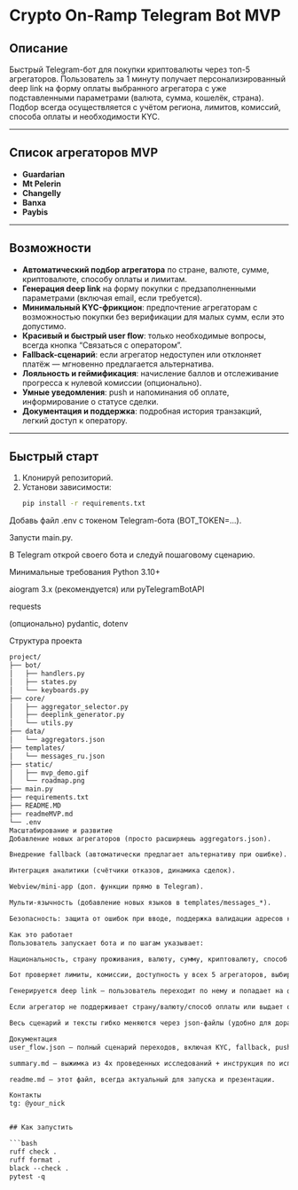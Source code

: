 # Crypto On-Ramp Telegram Bot MVP

## Описание
Быстрый Telegram-бот для покупки криптовалюты через топ-5 агрегаторов. Пользователь за 1 минуту получает персонализированный deep link на форму оплаты выбранного агрегатора с уже подставленными параметрами (валюта, сумма, кошелёк, страна). Подбор всегда осуществляется с учётом региона, лимитов, комиссий, способа оплаты и необходимости KYC.

---

## Список агрегаторов MVP
- **Guardarian**
- **Mt Pelerin**
- **Changelly**
- **Banxa**
- **Paybis**

---

## Возможности
- **Автоматический подбор агрегатора** по стране, валюте, сумме, криптовалюте, способу оплаты и лимитам.
- **Генерация deep link** на форму покупки с предзаполненными параметрами (включая email, если требуется).
- **Минимальный KYC-фрикцион**: предпочтение агрегаторам с возможностью покупки без верификации для малых сумм, если это допустимо.
- **Красивый и быстрый user flow**: только необходимые вопросы, всегда кнопка “Связаться с оператором”.
- **Fallback-сценарий**: если агрегатор недоступен или отклоняет платёж — мгновенно предлагается альтернатива.
- **Лояльность и геймификация**: начисление баллов и отслеживание прогресса к нулевой комиссии (опционально).
- **Умные уведомления**: push и напоминания об оплате, информирование о статусе сделки.
- **Документация и поддержка**: подробная история транзакций, легкий доступ к оператору.

---

## Быстрый старт

1. Клонируй репозиторий.
2. Установи зависимости:  
   ```bash
   pip install -r requirements.txt
Добавь файл .env с токеном Telegram-бота (BOT_TOKEN=...).

Запусти main.py.

В Telegram открой своего бота и следуй пошаговому сценарию.

Минимальные требования
Python 3.10+

aiogram 3.x (рекомендуется) или pyTelegramBotAPI

requests

(опционально) pydantic, dotenv

Структура проекта

```txt
project/
├── bot/
│   ├── handlers.py
│   ├── states.py
│   └── keyboards.py
├── core/
│   ├── aggregator_selector.py
│   ├── deeplink_generator.py
│   └── utils.py
├── data/
│   └── aggregators.json
├── templates/
│   └── messages_ru.json
├── static/
│   ├── mvp_demo.gif
│   └── roadmap.png
├── main.py
├── requirements.txt
├── README.MD
├── readmeMVP.md
└── .env
Масштабирование и развитие
Добавление новых агрегаторов (просто расширяешь aggregators.json).

Внедрение fallback (автоматически предлагает альтернативу при ошибке).

Интеграция аналитики (счётчики отказов, динамика сделок).

Webview/mini-app (доп. функции прямо в Telegram).

Мульти-язычность (добавление новых языков в templates/messages_*).

Безопасность: защита от ошибок при вводе, поддержка валидации адресов кошельков, корректная обработка ошибок по лимитам.

Как это работает
Пользователь запускает бота и по шагам указывает:

Национальность, страну проживания, валюту, сумму, криптовалюту, способ оплаты, адрес кошелька (и email, если требуется агрегатором).

Бот проверяет лимиты, комиссии, доступность у всех 5 агрегаторов, выбирает оптимальный (или предлагает несколько вариантов).

Генерируется deep link — пользователь переходит по нему и попадает на форму оплаты нужного сервиса с предзаполненными параметрами.

Если агрегатор не поддерживает страну/валюту/способ оплаты или выдает ошибку — бот мгновенно предлагает альтернативу.

Весь сценарий и тексты гибко меняются через json-файлы (удобно для доработок).

Документация
user_flow.json — полный сценарий переходов, включая KYC, fallback, push-уведомления и механику лояльности.

summary.md — выжимка из 4х проведенных исследований + инструкция по использованию таблиц .csv с данными по агрегаторам

readme.md — этот файл, всегда актуальный для запуска и презентации.

Контакты
tg: @your_nick


## Как запустить

```bash
ruff check .
ruff format .
black --check .
pytest -q
```
